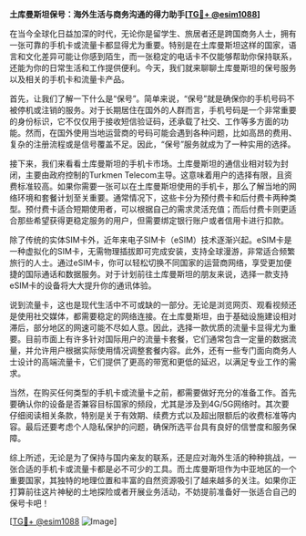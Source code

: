 **土库曼斯坦保号：海外生活与商务沟通的得力助手[[TG💪+ @esim1088](https://t.me/s/esim1088)]**

在当今全球化日益加深的时代，无论你是留学生、旅居者还是跨国商务人士，拥有一张可靠的手机卡或流量卡都显得尤为重要。特别是在土库曼斯坦这样的国家，语言和文化差异可能让你感到陌生，而一张稳定的电话卡不仅能够帮助你保持联系，还能为你的日常生活和工作提供便利。今天，我们就来聊聊土库曼斯坦的保号服务以及相关的手机卡和流量卡产品。

首先，让我们了解一下什么是“保号”。简单来说，“保号”就是确保你的手机号码不被停机或注销的服务。对于长期居住在国外的人群而言，手机号码是一个非常重要的身份标识，它不仅仅用于接收短信验证码，还承载了社交、工作等多方面的功能。然而，在国外使用当地运营商的号码可能会遇到各种问题，比如高昂的费用、复杂的注册流程或是信号覆盖不足。因此，“保号”服务就成为了一种实用的选择。

接下来，我们来看看土库曼斯坦的手机卡市场。土库曼斯坦的通信业相对较为封闭，主要由政府控制的Turkmen Telecom主导。这意味着用户的选择有限，且资费标准较高。如果你需要一张可以在土库曼斯坦使用的手机卡，那么了解当地的网络环境和套餐计划至关重要。通常情况下，这些卡分为预付费卡和后付费卡两种类型。预付费卡适合短期使用者，可以根据自己的需求灵活充值；而后付费卡则更适合那些希望获得更稳定服务的用户，但需要绑定银行账户或者信用卡进行扣款。

除了传统的实体SIM卡外，近年来电子SIM卡（eSIM）技术逐渐兴起。eSIM卡是一种虚拟化的SIM卡，无需物理插拔即可完成安装，支持全球漫游，非常适合频繁旅行的人士。通过eSIM卡，你可以轻松切换不同国家的运营商网络，享受更加便捷的国际通话和数据服务。对于计划前往土库曼斯坦的朋友来说，选择一款支持eSIM卡的设备将大大提升你的通讯体验。

说到流量卡，这也是现代生活中不可或缺的一部分。无论是浏览网页、观看视频还是使用社交媒体，都需要稳定的网络连接。在土库曼斯坦，由于基础设施建设相对滞后，部分地区的网速可能不尽如人意。因此，选择一款优质的流量卡显得尤为重要。目前市面上有许多针对国际用户的流量卡套餐，它们通常包含一定量的数据流量，并允许用户根据实际使用情况调整套餐内容。此外，还有一些专门面向商务人士设计的高端流量卡，它们提供了更高的带宽和更低的延迟，以满足专业工作的需求。

当然，在购买任何类型的手机卡或流量卡之前，都需要做好充分的准备工作。首先要确认你的设备是否兼容目标国家的频段，尤其是涉及到4G/5G网络时。其次要仔细阅读相关条款，特别是关于有效期、续费方式以及超出限额后的收费标准等内容。最后还要考虑个人隐私保护的问题，确保所选平台具有良好的信誉度和服务保障。

综上所述，无论是为了保持与国内亲友的联系，还是应对海外生活的种种挑战，一张合适的手机卡或流量卡都是必不可少的工具。而土库曼斯坦作为中亚地区的一个重要国家，其独特的地理位置和丰富的自然资源吸引了越来越多的关注。如果你正打算前往这片神秘的土地探险或者开展业务活动，不妨提前准备好一张适合自己的保号卡吧！

[[TG💪+ @esim1088](https://t.me/s/esim1088) ![Image](https://i.postimg.cc/4NQfJmqS/Snipaste-2025-05-13-00-14-12.png)]